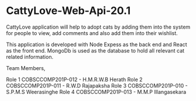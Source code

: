 # CattyLove-Web-Api-20.1

CattyLove application will help to adopt cats by adding them into the system for people to view, add comments and also add them into their wishlist.

This application is developed with Node Expess as the back end and React as the front end. MongoDb is used as the database to hold all relevant cat related information.

Team Members,

Role 1	COBSCCOMP201P-012	-	H.M.R.W.B Herath
Role 2	COBSCCOMP201P-011	-	R.W.D Rajapaksha
Role 3	COBSCCOMP201P-010	-	S.P.M.S Weerasinghe
Role 4	COBSCCOMP201P-013	-	M.M.P Illangasekara

